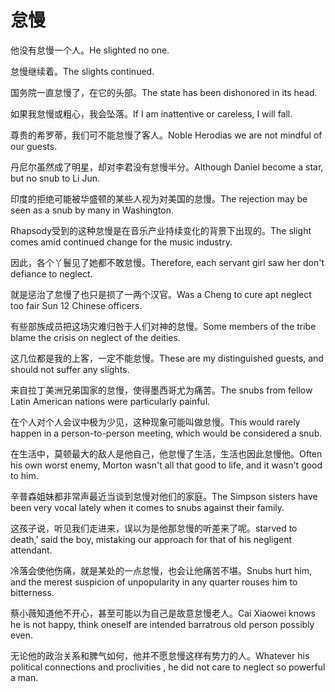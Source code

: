 # 怠慢

<p><span class="chinese">他没有怠慢一个人。</span><span class="english">He slighted no one.</span></p>

<p><span class="chinese">怠慢继续着。</span><span class="english">The slights continued.</span></p>

<p><span class="chinese">国务院一直怠慢了，在它的头部。</span><span class="english">The state has been dishonored in its head.</span></p>

<p><span class="chinese">如果我怠慢或粗心，我会坠落。</span><span class="english">If I am inattentive or careless, I will fall.</span></p>

<p><span class="chinese">尊贵的希罗蒂，我们可不能怠慢了客人。</span><span class="english">Noble Herodias we are not mindful of our guests.</span></p>

<p><span class="chinese">丹尼尔虽然成了明星，却对李君没有怠慢半分。</span><span class="english">Although Daniel become a star, but no snub to Li Jun.</span></p>

<p><span class="chinese">印度的拒绝可能被华盛顿的某些人视为对美国的怠慢。</span><span class="english">The rejection may be seen as a snub by many in Washington.</span></p>

<p><span class="chinese">Rhapsody受到的这种怠慢是在音乐产业持续变化的背景下出现的。</span><span class="english">The slight comes amid continued change for the music industry.</span></p>

<p><span class="chinese">因此，各个丫鬟见了她都不敢怠慢。</span><span class="english">Therefore, each servant girl saw her don't defiance to neglect.</span></p>

<p><span class="chinese">就是惩治了怠慢了也只是损了一两个汉官。</span><span class="english">Was a Cheng to cure apt neglect too fair Sun 12 Chinese officers.</span></p>

<p><span class="chinese">有些部族成员把这场灾难归咎于人们对神的怠慢。</span><span class="english">Some members of the tribe blame the crisis on neglect of the deities.</span></p>

<p><span class="chinese">这几位都是我的上客，一定不能怠慢。</span><span class="english">These are my distinguished guests, and should not suffer any slights.</span></p>

<p><span class="chinese">来自拉丁美洲兄弟国家的怠慢，使得墨西哥尤为痛苦。</span><span class="english">The snubs from fellow Latin American nations were particularly painful.</span></p>

<p><span class="chinese">在个人对个人会议中极为少见，这种现象可能叫做怠慢。</span><span class="english">This would rarely happen in a person-to-person meeting, which would be considered a snub.</span></p>

<p><span class="chinese">在生活中，莫顿最大的敌人是他自己，他怠慢了生活，生活也因此怠慢他。</span><span class="english">Often his own worst enemy, Morton wasn't all that good to life, and it wasn't good to him.</span></p>

<p><span class="chinese">辛普森姐妹都非常声最近当谈到怠慢对他们的家庭。</span><span class="english">The Simpson sisters have been very vocal lately when it comes to snubs against their family.</span></p>

<p><span class="chinese">这孩子说，听见我们走进来，误以为是他那怠慢的听差来了呢。</span><span class="english">starved to death,' said the boy, mistaking our approach for that of his negligent attendant.</span></p>

<p><span class="chinese">冷落会使他伤痛，就是某处的一点怠慢，也会让他痛苦不堪。</span><span class="english">Snubs hurt him, and the merest suspicion of unpopularity in any quarter rouses him to bitterness.</span></p>

<p><span class="chinese">蔡小薇知道他不开心，甚至可能以为自己是故意怠慢老人。</span><span class="english">Cai Xiaowei knows he is not happy, think oneself are intended barratrous old person possibly even.</span></p>

<p><span class="chinese">无论他的政治关系和脾气如何，他并不愿怠慢这样有势力的人。</span><span class="english">Whatever his political connections and proclivities , he did not care to neglect so powerful a man.</span></p>

